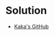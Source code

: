 # Solution

- [Kaka's GitHub](https://github.com/kaka-lin/Notes/tree/master/DSA/String/look_and_say_sequence)
